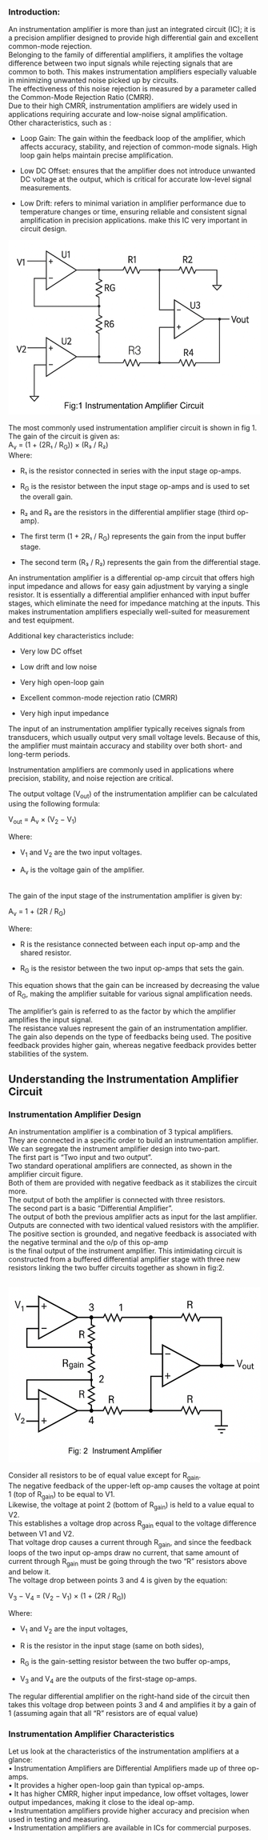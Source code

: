 <h3>Introduction:</h3>
An instrumentation amplifier is more than just an integrated circuit (IC); it is a precision amplifier designed to provide high differential gain and excellent common-mode rejection. <br>
Belonging to the family of differential amplifiers, it amplifies the voltage difference between two input signals while rejecting signals that are common to both.
This makes instrumentation amplifiers especially valuable in minimizing unwanted noise picked up by circuits.<br>
The effectiveness of this noise rejection is measured by a parameter called the Common-Mode Rejection Ratio (CMRR).<br>
Due to their high CMRR, instrumentation amplifiers are widely used in applications requiring accurate and low-noise signal amplification.<br>
 Other characteristics, such as : <br>

- Loop Gain: The gain within the feedback loop of the amplifier, which affects accuracy, stability, and rejection of common-mode signals. High loop gain helps maintain precise amplification. <br> 

- Low DC Offset: ensures that the amplifier does not introduce unwanted DC voltage at the output, which is critical for accurate low-level signal measurements.  <br>

- Low Drift: refers to minimal variation in amplifier performance due to temperature changes or time, ensuring reliable and consistent signal amplification in precision applications. make this IC very important in circuit design.
<p align="center">
  <img src="circuit1.jpg" alt="Instrumentation Amplifier Circuit" width="600" height="350">
</p>
The most commonly used instrumentation amplifier circuit is shown in fig 1.<br>
The gain of the circuit is given as: <br>
A<sub>v</sub> = (1 + (2R₁ / R<sub>G</sub>)) × (R₃ / R₂) <br>
Where:

- R₁ is the resistor connected in series with the input stage op-amps.

- R<sub>G</sub> is the resistor between the input stage op-amps and is used to set the overall gain.

- R₂ and R₃ are the resistors in the differential amplifier stage (third op-amp).

- The first term (1 + 2R₁ / R<sub>G</sub>) represents the gain from the input buffer stage.

- The second term (R₃ / R₂) represents the gain from the differential stage.


<!--<p align="left">
  <img src="equation1.jpg" alt="gain of circuit" width="600" height="130">
</p>-->
An instrumentation amplifier is a differential op-amp circuit that offers high input impedance and allows for easy gain adjustment by varying a single resistor.
It is essentially a differential amplifier enhanced with input buffer stages, which eliminate the need for impedance matching at the inputs. This makes instrumentation amplifiers especially well-suited for measurement and test equipment.

Additional key characteristics include:

- Very low DC offset

- Low drift and low noise

- Very high open-loop gain

- Excellent common-mode rejection ratio (CMRR)

- Very high input impedance

The input of an instrumentation amplifier typically receives signals from transducers, which usually output very small voltage levels. Because of this, the amplifier must maintain accuracy and stability over both short- and long-term periods.

Instrumentation amplifiers are commonly used in applications where precision, stability, and noise rejection are critical.


The output voltage (V<sub>out</sub>) of the instrumentation amplifier can be calculated using the following formula:

  V<sub>out</sub> = A<sub>v</sub> × (V<sub>2</sub> − V<sub>1</sub>)

Where:

- V<sub>1</sub> and V<sub>2</sub> are the two input voltages.

- A<sub>v</sub> is the voltage gain of the amplifier.

<br>
<!--<p align="left">
  <img src="equation2.jpg" alt="" width="600" height="130">
</p>-->
<!--Where, (V2-V1) = Voltage difference of the input voltages<br>
 R = Resistor value the circuit <br>
Rg  = Gain Resistor <br>
So the value of R and Rg decides the gain of the amplifier.
 The value of gain can be calculated by using eqn(3) :<br>
<p align="left">
  <img src="equation3.jpg" alt="" width="550" height="110">
</p> --> 
The gain of the input stage of the instrumentation amplifier is given by:

   A<sub>v</sub> = 1 + (2R / R<sub>G</sub>)

Where:

- R is the resistance connected between each input op-amp and the shared resistor.

- R<sub>G</sub> is the resistor between the two input op-amps that sets the gain.

This equation shows that the gain can be increased by decreasing the value of R<sub>G</sub>, making the amplifier suitable for various signal amplification needs.

The amplifier’s gain is referred to as the factor by which the amplifier amplifies the input signal.<br> The resistance values represent the gain of an instrumentation amplifier.<br> The gain also depends on the type of feedbacks being used. The positive feedback provides higher gain, whereas negative feedback provides better stabilities of the system.
<h2>Understanding the Instrumentation Amplifier Circuit</h2>

<h3>Instrumentation Amplifier Design</h3>
An instrumentation amplifier is a combination of 3 typical amplifiers.<br> They are connected in a specific order to build an instrumentation amplifier. <br>We can segregate the instrument amplifier design into two-part.<br>
The first part is “Two input and two output”. <br>Two standard operational amplifiers are connected, as shown in the amplifier circuit figure.<br> Both of them are provided with negative feedback as it stabilizes the circuit more.<br> The output of both the amplifier is connected with three resistors.<br>
The second part is a basic “Differential Amplifier”.<br>  The output of both the previous amplifier acts as input for the last amplifier.<br> Outputs are connected with two identical valued resistors with the amplifier. <br>
The positive section is grounded, and negative feedback is associated with the negative terminal and the o/p of this op-amp <br>is the final output of the instrument amplifier.
This intimidating circuit is constructed from a buffered differential amplifier stage with three new resistors linking the two buffer circuits together as shown in fig:2. <br> <br>
<p align="center">
  <img src="circuit2.png" alt="Instrumentation Amplifier Circuit" width="600" height="350">
</p>

Consider all resistors to be of equal value except for R<sub>gain</sub>.<br>The negative feedback of the upper-left op-amp causes the voltage at point 1 (top of R<sub>gain</sub>) to be equal to V1.<br> Likewise, the voltage at point 2 (bottom of R<sub>gain</sub>) is held to a value equal to V2.<br> This establishes a voltage drop across R<sub>gain</sub> equal to the voltage difference between V1 and V2. <br>That voltage drop causes a current through R<sub>gain</sub>, and since the feedback loops of the two input op-amps draw no current, that same amount of current through R<sub>gain</sub> must be going through the two “R” resistors above and below it.<br>
The voltage drop between points 3 and 4 is given by the equation:

V<sub>3</sub> − V<sub>4</sub> = (V<sub>2</sub> − V<sub>1</sub>) × (1 + (2R / R<sub>G</sub>))

Where:

- V<sub>1</sub> and V<sub>2</sub> are the input voltages,

- R is the resistor in the input stage (same on both sides),

- R<sub>G</sub> is the gain-setting resistor between the two buffer op-amps,

- V<sub>3</sub> and V<sub>4</sub> are the outputs of the first-stage op-amps.
<!--<p align="left">
  <img src="equation4.jpg" alt="" width="600" height="130">
</p>-->
The regular differential amplifier on the right-hand side of the circuit then takes this voltage drop between points 3 and 4 and amplifies it by a gain of 1 (assuming again that all “R” resistors are of equal value)<br>
<h3>Instrumentation Amplifier Characteristics</h3>
Let us look at the characteristics of the instrumentation amplifiers at a glance:<br>
•	Instrumentation Amplifiers are Differential Amplifiers made up of three op-amps.<br>
•	It provides a higher open-loop gain than typical op-amps.<br>
•	It has higher CMRR, higher input impedance, low offset voltages, lower output impedances, making it close to the ideal op-amp.<br>
•	Instrumentation amplifiers provide higher accuracy and precision when used in testing and measuring.<br>
•	Instrumentation amplifiers are available in ICs for commercial purposes.<br>

